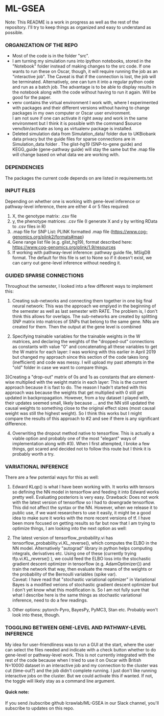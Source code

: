 # ML-GSEA
Note: This README is a work in progress as well as the rest of the repository. I'll try to keep things as organized and easy to understand as possible.

### ORGANIZATION OF THE REPO
- Most of the code is in the folder "src". 
- I am turning my simulation runs into ipython notebooks, stored in the "Notebook" folder instead of making changes to the src code. If one wants to run these on Oscar, though, it will require running the job as an "interactive job". The Caveat is that if the connection is lost, the job will be terminated.
Alternatively, one can turn it into a regular python code and run as a batch job. The advantage is to be able to display results in the notebook along with the code without having to run it again. Will be good for the paper.
- venv contains the virtual environment I work with, where I experimented with packages and their different versions without having to change packages in my own computer or Oscar user environment.  
I am not sure if one can activate it right away and work in the same environment but I think it is possible with the command $source venv/bin/activate as long as virtualenv package is installed.
- Deleted simulation data from Simulation_data/ folder due to UKBiobank data privacy but the guide files for sparse connections are in Simulation_data folder . The glist-hg19 (SNP-to-gene guide) and KEGG_guide (gene-pathway guide) will stay the same but the .map file will change based on what data we are working with.

### DEPENDENCIES
The packages the current code depends on are listed in requirements.txt

### INPUT FILES
Depending on whether one is working with gene-level inference or pathway-level inference, there are either 4 or 5 files required:

1) X, the genotype matrix: .csv file
2) y, the phenotype matrices: .csv file
(I generate X and y by writing RData to .csv files in R)
3) .map file for SNP List: PLINK formatted .map file (https://www.cog-genomics.org/plink2/formats#map)
4) Gene range list file (e.g. glist_hg19), format described here: https://www.cog-genomics.org/plink/1.9/resources
5) If working with pathway-level inference: pathway guide file, MSigDB format. The default for this file is set to None so if it doesn't exist, we can carry out gene-level inference without needing it.

### GUIDED SPARSE CONNECTIONS
Throughout the semester, I looked into a few different ways to implement this:
1) Creating sub-networks and connecting them together in one big final neural network:
This was the approach we emplyed in the beginning of the semester as well as last semester with RATE. The problem is, I don't think this allows for overlaps. The sub-networks are created by splitting SNP matrix into matrices of SNPs that belong to the same gene. NNs are created for them. Then the output at the gene level is combined 

2) Specifying trainable variables for the trainable weights in the W matrices, and declaring the weights of the "dropped-out" connections as constants with value "0" and concatenating all these variables to get the W matrix for each layer:
I was working with this earlier in April 2019 but changed my approach since this section of the code takes long (inefficient) and code was messy. I will upload my past attempts in the "old" folder in case we want to compare things.

3)Creating a "drop-out" matrix of 0s and 1s as constants that are element-wise multiplied with the weight matrix in each layer:
This is the current approach because it is fast to do.
The reason I hadn't started with this approach was because the weights that get multiplied with 0 still get updated in backpropagation. However, from a toy dataset I played with, their updates seemed small, likely because ... and the NN still updated the causal weights to something close to the original effect sizes (most causal weight was still the highest weight). So I think this works but I might compare the results of this approach to #2 and see if there is any significant difference.

4) Overwriting the dropout method native to tensorflow. This is actually a viable option and probably one of the most "elegant" ways of implementation along with #3). When I first attempted, I broke a few things, got scared and decided not to follow this route but I think it is probably worth a try.


### VARIATIONAL INFERENCE
There are a few potential ways for this as well:
1) Edward KLqp() is what I have been working with. It works with tensors so defining the NN model in tensorflow and feeding it into Edward works pretty well. Evaluating posteriors is very easy. 
Drawback: Does not work with the latest version of tensorflow so I had to downgrade tensorflow. This did not affect the syntax or the NN. However, when we release it to public use, if we want researchers to use it easily, it might be a good idea to make sure it works with the more recent versions of tf. I have been more focused on getting results so far but now that I am trying to optimize things, I am looking into the next option as well: 


2) The latest version of tensorflow_probability.vi has tensorflow_probability.vi.KL_reverse(), which computes the ELBO in the NN model. Alternatively "autograd" library in python helps computing integrals, derivatives etc. Using one of these (currently trying tfp.vi.KL_reverse() ), we could feed the ELBO loss into the stochastic gradient descent optimizer in tensorflow (e.g. AdamOptimizer()) and train the network that way, then evaluate the means of the weights or the probability of the Bernoulli variables (spike var).  
Caveat: I have read that "stochastic variational optimizer" in Variational Bayes is a modified verions of stochastic gradient descent optimizer but I don't yet know what this modification is. So I am not fully sure that what I describe here is the same things as stochastic variational inference, need to do a few readings.

3) Other options: pytorch-Pyro, BayesPy, PyMC3, Stan etc. Probably won't look into these, though.

### TOGGLING BETWEEN GENE-LEVEL AND PATHWAY-LEVEL INFERENCE
My idea for user-friendliness was to run a GUI at the start, where the user can select the files needed and indicate with a check button whether to do gene-level or pathway-level work.
This is not currently integrated with the rest of the code because when I tried to use it on Oscar with British N=10000 dataset in an interactive job and my connection to the cluster was cut (time-out?) and the job didn't complete running.
I just don't like running interactive jobs on the cluster. But we could activate this if wanted. If not, the toggle will likely stay as a command line argument.

#### Quick note: 
If you send /subscribe github lcrawlab/ML-GSEA in our Slack channel, you'll subscribe to updates on this repo.

